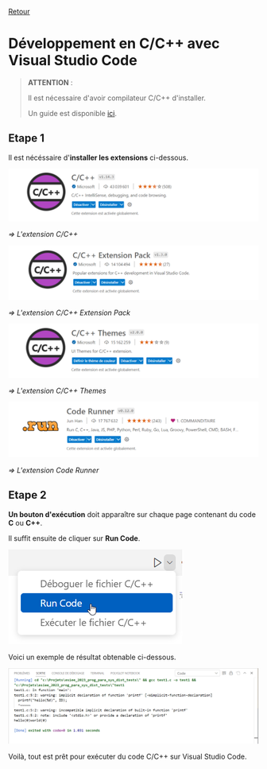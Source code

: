 [Retour](../../)

# Développement en C/C++ avec Visual Studio Code

> **ATTENTION** : 
> 
> Il est nécessaire d'avoir compilateur C/C++ d'installer. 
> 
> Un guide est disponible [ici](Dev_C_And_C++_Install_GCC.md).

## Etape 1

Il est nécéssaire d'**installer les extensions** ci-dessous.

![img_1](_img/003.png)

*=> L'extension C/C++*

![img_1](_img/004.png)

*=> L'extension C/C++ Extension Pack*

![img_1](_img/005.png)

*=> L'extension C/C++ Themes*

![img_1](_img/006.png)

*=> L'extension Code Runner*

## Etape 2

**Un bouton d'exécution** doit apparaître sur chaque page contenant du code **C** ou **C++**.

Il suffit ensuite de cliquer sur **Run Code**.

![img_1](_img/007.png)

Voici un exemple de résultat obtenable ci-dessous.

![img_1](_img/008.png)

Voilà, tout est prêt pour exécuter du code C/C++ sur Visual Studio Code.